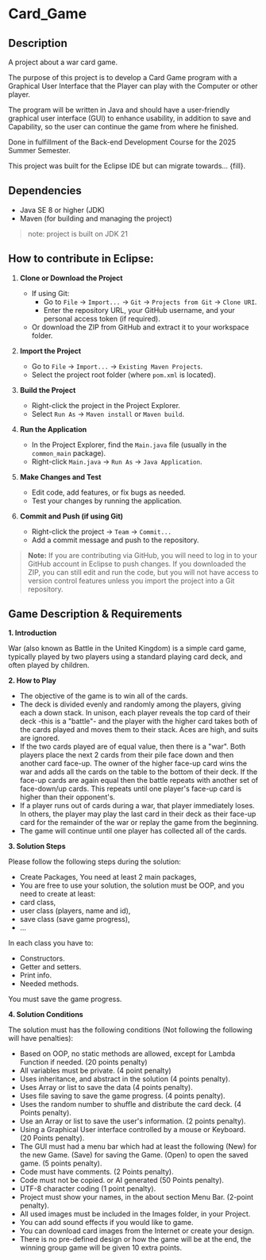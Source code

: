 # Card_Game
## Description
A project about a war card game.

The purpose of this project is to develop a Card Game program with a
Graphical User Interface that the Player can play with the Computer or
other player.

The program will be written in Java and should have a user-friendly graphical user interface (GUI) to enhance usability, in addition to
save and Capability, so the user can continue the game from where he
finished.

Done in fulfillment of the Back-end Development Course for the 2025 Summer Semester.

This project was built for the Eclipse IDE but can migrate towards... {fill}.

## Dependencies

- Java SE 8 or higher (JDK)
- Maven (for building and managing the project)
> note: project is built on JDK 21

## How to contribute in Eclipse:

1. **Clone or Download the Project**
   - If using Git:
     - Go to `File` → `Import...` → `Git` → `Projects from Git` → `Clone URI`.
     - Enter the repository URL, your GitHub username, and your personal access token (if required).
   - Or download the ZIP from GitHub and extract it to your workspace folder.

2. **Import the Project**
   - Go to `File` → `Import...` → `Existing Maven Projects`.
   - Select the project root folder (where `pom.xml` is located).

3. **Build the Project**
   - Right-click the project in the Project Explorer.
   - Select `Run As` → `Maven install` or `Maven build`.

4. **Run the Application**
   - In the Project Explorer, find the `Main.java` file (usually in the `common_main` package).
   - Right-click `Main.java` → `Run As` → `Java Application`.

5. **Make Changes and Test**
   - Edit code, add features, or fix bugs as needed.
   - Test your changes by running the application.

6. **Commit and Push (if using Git)**
   - Right-click the project → `Team` → `Commit...`
   - Add a commit message and push to the repository.

> **Note:** If you are contributing via GitHub, you will need to log in to your GitHub account in Eclipse to push changes. If you downloaded the ZIP, you can still edit and run the code, but you will not have access to version control features unless you import the project into a Git repository.

## Game Description & Requirements

**1.	Introduction**

War (also known as Battle in the United Kingdom) is a simple card game,
typically played by two players using a standard playing card deck, and
often played by children.

**2.	How to Play**

- The objective of the game is to win all of the cards.
- The deck is divided evenly and randomly among the players, giving
each a down stack. In unison, each player reveals the top card of
their deck -this is a "battle"- and the player with the higher card takes
both of the cards played and moves them to their stack. Aces are
high, and suits are ignored.
- If the two cards played are of equal value, then there is a "war". Both
players place the next 2 cards from their pile face down and then
another card face-up. The owner of the higher face-up card wins the
war and adds all the cards on the table to the bottom of their deck. If
the face-up cards are again equal then the battle repeats with another
set of face-down/up cards. This repeats until one player's face-up
card is higher than their opponent's.
- If a player runs out of cards during a war, that player immediately
loses. In others, the player may play the last card in their deck as
their face-up card for the remainder of the war or replay the game
from the beginning.
- The game will continue until one player has collected all of the cards.

**3.	Solution Steps**

Please follow the following steps during the solution:
- Create Packages, You need at least 2 main packages,
- You are free to use your solution, the solution must be OOP, and you
need to create at least:
- card class,
- user class (players, name and id),
- save class (save game progress),
- ...

In each class you have to:
- Constructors.
- Getter and setters.
- Print info.
- Needed methods.

You must save the game progress.

**4.	Solution Conditions**

The solution must has the following conditions (Not following the following will have penalties):
- Based on OOP, no static methods are allowed, except for
Lambda Function if needed. (20 points penalty)
- All variables must be private. (4 point penalty)
- Uses inheritance, and abstract in the solution (4 points
penalty).
- Uses Array or list to save the data (4 points penalty).
- Uses file saving to save the game progress. (4 points penalty).
- Uses the random number to shuffle and distribute the card
deck. (4 Points penalty).
- Use an Array or list to save the user's information. (2 points
penalty).
- Using a Graphical User interface controlled by a mouse or
Keyboard. (20 Points penalty).
- The GUI must had a menu bar which had at least the following
(New) for the new Game. (Save) for saving the Game. (Open)
to open the saved game. (5 points penalty).
- Code must have comments. (2 Points penalty).
- Code must not be copied. or AI generated (50 Points
penalty).
- UTF-8 character coding (1 point penalty).
- Project must show your names, in the about section Menu
Bar. (2-point penalty).
- All used images must be included in the Images folder, in your
Project.
- You can add sound effects if you would like to game.
- You can download card images from the Internet or create
your design.
- There is no pre-defined design or how the game will be at the
end, the winning group game will be given 10 extra points.
